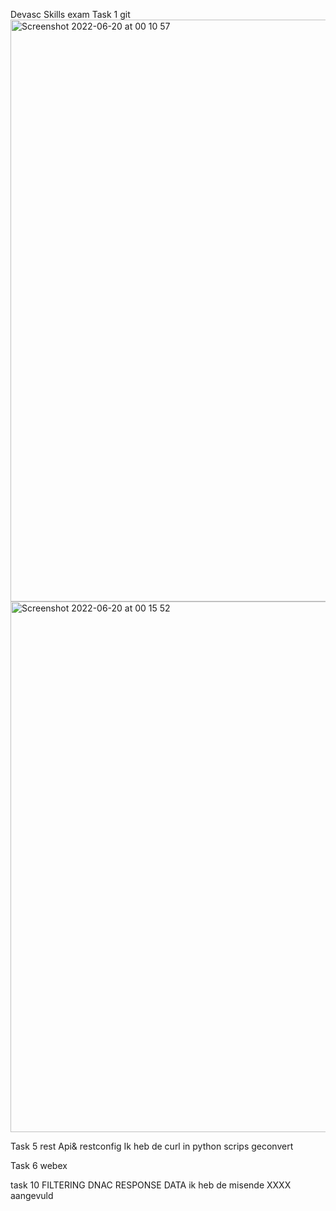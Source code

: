 Devasc Skills exam
Task 1 git 
<img width="931" alt="Screenshot 2022-06-20 at 00 10 57" src="https://user-images.githubusercontent.com/43982782/174502416-a94d863d-83ef-47dc-99d3-15cd35acf8ad.png">
<img width="849" alt="Screenshot 2022-06-20 at 00 15 52" src="https://user-images.githubusercontent.com/43982782/174502422-3156f053-47ac-458b-b0ac-aff6f5b70e9b.png">

Task 5 rest Api& restconfig
Ik heb de curl in python scrips geconvert

Task 6 webex


task 10 FILTERING DNAC RESPONSE DATA
ik heb de misende XXXX aangevuld
